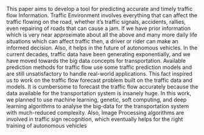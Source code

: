 This paper aims to develop a tool for predicting accurate and timely traffic flow Information. Traffic
Environment involves everything that can affect the traffic flowing on the road, whether it’s traffic
signals, accidents, rallies, even repairing of roads that can cause a jam. If we have prior information
which is very near approximate about all the above and many more daily life situations which can
affect traffic then, a driver or rider can make an informed decision. Also, it helps in the future of
autonomous vehicles. In the current decades, traffic data have been generating exponentially, and we
have moved towards the big data concepts for transportation. Available prediction methods for traffic
flow use some traffic prediction models and are still unsatisfactory to handle real-world applications.
This fact inspired us to work on the traffic flow forecast problem built on the traffic data and models.
It is cumbersome to forecast the traffic flow accurately because the data available for the
transportation system is insanely huge. In this work, we planned to use machine learning, genetic, soft
computing, and deep learning algorithms to analyse the big-data for the transportation system with
much-reduced complexity. Also, Image Processing algorithms are involved in traffic sign recognition,
which eventually helps for the right training of autonomous vehicles
